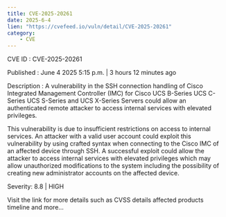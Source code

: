 ```yaml
---
title: CVE-2025-20261
date: 2025-6-4
lien: "https://cvefeed.io/vuln/detail/CVE-2025-20261"
category:
    - CVE
---
```


CVE ID : CVE-2025-20261

Published :  June 4
2025
5:15 p.m. | 3 hours
12 minutes ago

Description : A vulnerability in the SSH connection handling of Cisco Integrated Management Controller (IMC) for Cisco UCS B-Series
UCS C-Series
UCS S-Series
and UCS X-Series Servers could allow an authenticated
remote attacker to access internal services with elevated privileges.

This vulnerability is due to insufficient restrictions on access to internal services. An attacker with a valid user account could exploit this vulnerability by using crafted syntax when connecting to the Cisco IMC of an affected device through SSH. A successful exploit could allow the attacker to access internal services with elevated privileges
which may allow unauthorized modifications to the system
including the possibility of creating new administrator accounts on the affected device.

Severity: 8.8 | HIGH

Visit the link for more details
such as CVSS details
affected products
timeline
and more...
